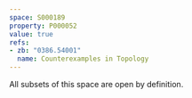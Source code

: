 ```yaml
---
space: S000189
property: P000052
value: true
refs:
- zb: "0386.54001"
  name: Counterexamples in Topology
---
```


All subsets of this space are open by definition.
